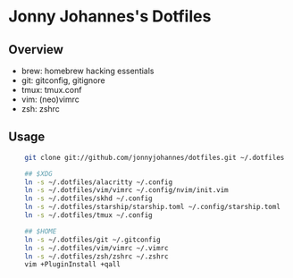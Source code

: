 Jonny Johannes's Dotfiles
=========================

Overview
--------

  - brew: homebrew hacking essentials
  - git: gitconfig, gitignore
  - tmux: tmux.conf
  - vim: (neo)vimrc
  - zsh: zshrc

Usage
-----

```sh
    git clone git://github.com/jonnyjohannes/dotfiles.git ~/.dotfiles

    ## $XDG
    ln -s ~/.dotfiles/alacritty ~/.config
    ln -s ~/.dotfiles/vim/vimrc ~/.config/nvim/init.vim
    ln -s ~/.dotfiles/skhd ~/.config
    ln -s ~/.dotfiles/starship/starship.toml ~/.config/starship.toml
    ln -s ~/.dotfiles/tmux ~/.config

    ## $HOME
    ln -s ~/.dotfiles/git ~/.gitconfig
    ln -s ~/.dotfiles/vim/vimrc ~/.vimrc
    ln -s ~/.dotfiles/zsh/zshrc ~/.zshrc
    vim +PluginInstall +qall
```
